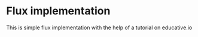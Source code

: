 # Flux implementation

This is simple flux implementation with the help of a tutorial on educative.io
